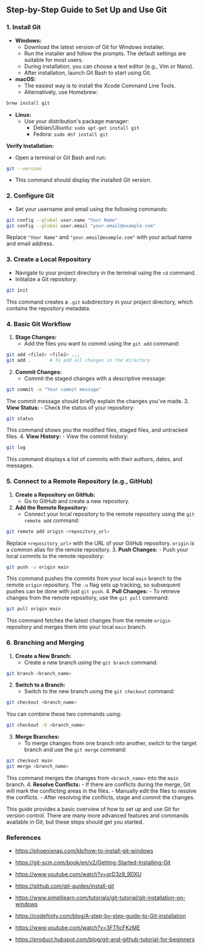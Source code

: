 ## Step-by-Step Guide to Set Up and Use Git

### 1. Install Git

- **Windows:**
    - Download the latest version of Git for Windows installer.
    - Run the installer and follow the prompts. The default settings are suitable for most users.
    - During installation, you can choose a text editor (e.g., Vim or Nano).
    - After installation, launch Git Bash to start using Git.
- **macOS:**
    - The easiest way is to install the Xcode Command Line Tools.
    - Alternatively, use Homebrew:

```bash
brew install git
```

- **Linux:**
    - Use your distribution's package manager:
        - Debian/Ubuntu: `sudo apt-get install git`
        - Fedora: `sudo dnf install git`

**Verify Installation:**

- Open a terminal or Git Bash and run:

```bash
git --version
```

- This command should display the installed Git version.


### 2. Configure Git

- Set your username and email using the following commands:

```bash
git config --global user.name "Your Name"
git config --global user.email "your.email@example.com"
```

Replace `"Your Name"` and `"your.email@example.com"` with your actual name and email address.


### 3. Create a Local Repository

- Navigate to your project directory in the terminal using the `cd` command.
- Initialize a Git repository:

```bash
git init
```

This command creates a `.git` subdirectory in your project directory, which contains the repository metadata.


### 4. Basic Git Workflow

1. **Stage Changes:**
    - Add the files you want to commit using the `git add` command:

```bash
git add <file1> <file2> ...
git add .       # To add all changes in the directory
```

2. **Commit Changes:**
    - Commit the staged changes with a descriptive message:

```bash
git commit -m "Your commit message"
```

The commit message should briefly explain the changes you've made.
3. **View Status:**
    - Check the status of your repository:

```bash
git status
```

This command shows you the modified files, staged files, and untracked files.
4. **View History:**
    - View the commit history:

```bash
git log
```

This command displays a list of commits with their authors, dates, and messages.

### 5. Connect to a Remote Repository (e.g., GitHub)

1. **Create a Repository on GitHub:**
    - Go to GitHub and create a new repository.
2. **Add the Remote Repository:**
    - Connect your local repository to the remote repository using the `git remote add` command:

```bash
git remote add origin <repository_url>
```

Replace `<repository_url>` with the URL of your GitHub repository.  `origin` is a common alias for the remote repository.
3. **Push Changes:**
    - Push your local commits to the remote repository:

```bash
git push -u origin main
```

This command pushes the commits from your local `main` branch to the remote `origin` repository. The `-u` flag sets up tracking, so subsequent pushes can be done with just `git push`.
4. **Pull Changes:**
    - To retrieve changes from the remote repository, use the `git pull` command:

```bash
git pull origin main
```

This command fetches the latest changes from the remote `origin` repository and merges them into your local `main` branch.

### 6. Branching and Merging

1. **Create a New Branch:**
    - Create a new branch using the `git branch` command:

```bash
git branch <branch_name>
```

2. **Switch to a Branch:**
    - Switch to the new branch using the `git checkout` command:

```bash
git checkout <branch_name>
```

You can combine these two commands using:

```bash
git checkout -b <branch_name>
```

3. **Merge Branches:**
    - To merge changes from one branch into another, switch to the target branch and use the `git merge` command:

```bash
git checkout main
git merge <branch_name>
```

This command merges the changes from `<branch_name>` into the `main` branch.
4. **Resolve Conflicts:**
    - If there are conflicts during the merge, Git will mark the conflicting areas in the files.
    - Manually edit the files to resolve the conflicts.
    - After resolving the conflicts, stage and commit the changes.

This guide provides a basic overview of how to set up and use Git for version control. There are many more advanced features and commands available in Git, but these steps should get you started.

### References

- https://phoenixnap.com/kb/how-to-install-git-windows

- https://git-scm.com/book/en/v2/Getting-Started-Installing-Git

- https://www.youtube.com/watch?v=qrD3z9_9DXU

- https://github.com/git-guides/install-git

- https://www.simplilearn.com/tutorials/git-tutorial/git-installation-on-windows

- https://codefinity.com/blog/A-step-by-step-guide-to-Git-installation

- https://www.youtube.com/watch?v=3FTficFKzME

- https://product.hubspot.com/blog/git-and-github-tutorial-for-beginners


